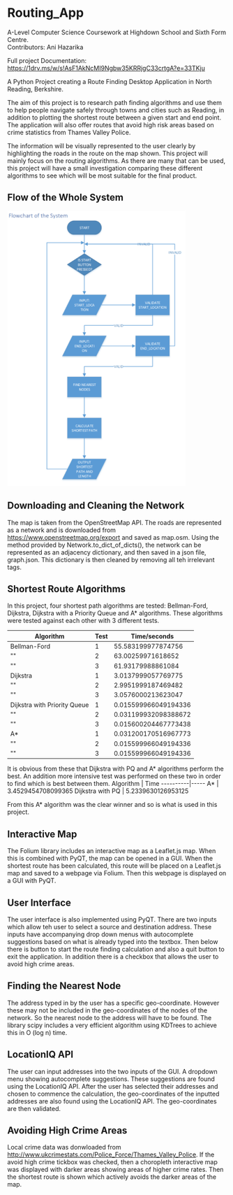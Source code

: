 # Routing_App

A-Level Computer Science Coursework at Highdown School and Sixth Form Centre.  
Contributors: Ani Hazarika

Full project Documentation:
https://1drv.ms/w/s!AsF1AkNcMI9Ngbw35KRRjgC33crtgA?e=33TKju

A Python Project creating a Route Finding Desktop Application in North Reading, Berkshire.

The aim of this project is to research path finding algorithms and use them to help people navigate safely through towns and cities such as Reading, in addition to plotting the shortest route between a given start and end point. The application will also offer routes that avoid high risk areas based on crime statistics from Thames Valley Police.

The information will be visually represented to the user clearly by highlighting the roads in the route on the map shown. This project will mainly focus on the routing algorithms. As there are many that can be used, this project will have a small investigation comparing these different algorithms to see which will be most suitable for the final product. 


## Flow of the Whole System
![plot](./images/flowchart.png)

## Downloading and Cleaning the Network
The map is taken from the OpenStreetMap API. The roads are represented as a network and is downloaded from https://www.openstreetmap.org/export and saved as map.osm.
Using the method provided by Network.to_dict_of_dicts(), the network can be represented as an adjacency dictionary, and then saved in a json file, graph.json. This dictionary is then cleaned by removing all teh irrelevant tags.

## Shortest Route Algorithms
In this project, four shortest path algorithms are tested: Bellman-Ford, Dijkstra, Dijkstra with a Priority Queue and A* algorithms. These algorithms were tested against each other with 3 different tests.

Algorithm | Test | Time/seconds
----------|------|-------------
Bellman-Ford | 1 | 55.583199977874756
""	| 2 | 63.00259971618652
""	| 3 | 61.93179988861084
Dijkstra | 1 | 3.0137999057769775
""	| 2 | 2.9951999187469482
""	| 3 | 3.0576000213623047
Dijkstra with Priority Queue | 1 | 0.015599966049194336
""	| 2 | 0.031199932098388672
""	| 3 | 0.015600204467773438
A*	| 1 | 0.031200170516967773
""	| 2 | 0.015599966049194336
""	| 3 | 0.015599966049194336

It is obvious from these that Dijkstra with PQ and A* algorithms perform the best. An addition more intensive test was performed on these two in order to find which is best between them.
Algorithm | Time
----------|-----
A* | 3.4529454708099365
Dijkstra with PQ | 5.2339630126953125

From this A* algorithm was the clear winner and so is what is used in this project.


## Interactive Map
The Folium library includes an interactive map as a Leaflet.js map. When this is combined with PyQT, the map can be opened in a GUI. When the shortest route has been calculated, this route will be placed on a Leaflet.js map and saved to a webpage via Folium. Then this webpage is displayed on a GUI with PyQT.


## User Interface
The user interface is also implemented using PyQT. There are two inputs which allow teh user to select a source and destination address. These inputs have accompanying drop down menus with autocomplete suggestions based on what is already typed into the textbox. Then below there is button to start the route finding calculation and also a quit button to exit the application. In addition there is a checkbox that allows the user to avoid high crime areas.


## Finding the Nearest Node
The address typed in by the user has a specific geo-coordinate. However these may not be included in the geo-coordinates of the nodes of the network. So the nearest node to the address will have to be found. The library scipy includes a very efficient algorithm using KDTrees to achieve this in O (log n) time.


## LocationIQ API
The user can input addresses into the two inputs of the GUI. A dropdown menu showing autocomplete suggestions. These suggestions are found using the LocationIQ API. After the user has selected their addresses and chosen to commence the calculation, the geo-coordinates of the inputted addresses are also found using the LocationIQ API. The geo-coordinates are then validated.


## Avoiding High Crime Areas
Local crime data was donwloaded from http://www.ukcrimestats.com/Police_Force/Thames_Valley_Police. If the avoid high crime tickbox was checked, then a choropleth interactive map was displayed with darker areas showing areas of higher crime rates. Then the shortest route is shown which actively avoids the darker areas of the map.
